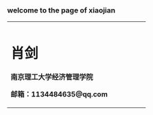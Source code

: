 ### welcome to the page of xiaojian
<table border="0">
  <tr>
    <td width="75%">
      <h1>肖剑</h1>
      <p><b>南京理工大学经济管理学院</b></p>
      <p><b>邮箱：1134484635@qq.com</b></p>
   </td>
    
  </tr>
</table>
